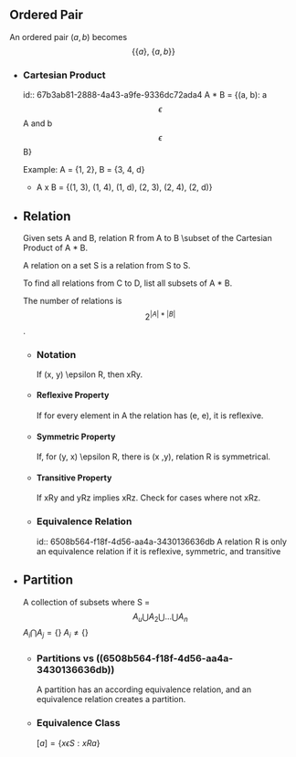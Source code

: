 ## Ordered Pair
An ordered pair $( a, b )$ becomes 
$$\{\{a\}\text{, }\{a,b\}\}$$
- ### Cartesian Product
  id:: 67b3ab81-2888-4a43-a9fe-9336dc72ada4
  A * B = {(a, b): a $$\epsilon$$A and b $$\epsilon$$ B}
  
  Example: A = {1, 2}, B = {3, 4, d}
  * A x B = {(1, 3), (1, 4), (1, d), (2, 3), (2, 4), (2, d)}
- ## Relation
  Given sets A and B, relation R from A to B \subset of the Cartesian Product of A * B.
  
  A relation on a set S is a relation from S to S.
  
  To find all relations from C to D, list all subsets of A * B.
  
  The number of relations is $$2^{|A|*|B|}$$.
	- ### Notation
	  If (x, y) \epsilon R, then xRy.
	- #### Reflexive Property
	  If for every element in A the relation has (e, e), it is reflexive.
	- #### Symmetric Property
	  If, for (y, x) \epsilon R, there is (x ,y), relation R is symmetrical.
	- #### Transitive Property
	  If xRy and yRz implies xRz. Check for cases where not xRz.
	- ### Equivalence Relation
	  id:: 6508b564-f18f-4d56-aa4a-3430136636db
	  A relation R is only an equivalence relation if it is reflexive, symmetric, and transitive
- ## Partition
  A collection of subsets where 
  S = $$A_u \bigcup A_2 \bigcup ... \bigcup A_n$$
  $A_i \bigcap A_j = \{\}$
  $A_i \neq \{\}$
	- ### Partitions vs ((6508b564-f18f-4d56-aa4a-3430136636db))
	  A partition has an according equivalence relation, and an equivalence relation creates a partition.
	- ### Equivalence Class
	  $[a]=\{x\epsilon S:xRa\}$